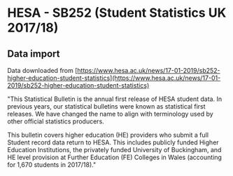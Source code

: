 # HESA - SB252 (Student Statistics UK 2017/18)
## Data import

Data downloaded from [https://www.hesa.ac.uk/news/17-01-2019/sb252-higher-education-student-statistics](https://www.hesa.ac.uk/news/17-01-2019/sb252-higher-education-student-statistics)

"This Statistical Bulletin is the annual first release of HESA student data. In previous years, our statistical bulletins were known as statistical first releases. We have changed the name to align with terminology used by other official statistics producers.

This bulletin covers higher education (HE) providers who submit a full Student record data return to HESA. This includes publicly funded Higher Education Institutions, the privately funded University of Buckingham, and HE level provision at Further Education (FE) Colleges in Wales (accounting for 1,670 students in 2017/18)."